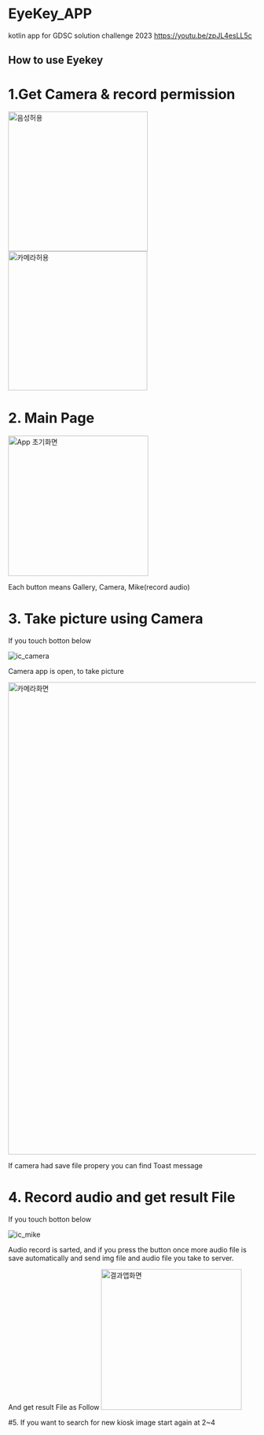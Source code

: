 # EyeKey_APP
kotlin app for GDSC solution challenge 2023
https://youtu.be/zpJL4esLL5c

## How to use Eyekey

# 1.Get Camera & record permission 
<img width="284" alt="음성허용" src="https://user-images.githubusercontent.com/86557453/229698363-515b9d87-524c-41ce-8ab9-66b228a393b7.png">
<img width="283" alt="카메라허용" src="https://user-images.githubusercontent.com/86557453/229698500-8ebae59a-afb8-479a-a3b4-dc4e8ef8fc66.png">

# 2. Main Page
<img width="285" alt="App 초기화면" src="https://user-images.githubusercontent.com/86557453/229698780-19c16205-21d2-432c-ac73-f70ad316da51.png">

Each button means Gallery, Camera, Mike(record audio)

# 3. Take picture using Camera
If you touch botton below

![ic_camera](https://user-images.githubusercontent.com/86557453/229699149-d3efe8c4-0562-4395-b43c-3696a6bab037.png)

Camera app is open, to take picture

<img width="960" alt="카메라화면" src="https://user-images.githubusercontent.com/86557453/229698989-c11570c2-3679-4c79-865f-26e2d22e406c.png">

If camera had save file propery you can find Toast message 


# 4. Record audio and get result File
If you touch botton below

![ic_mike](https://user-images.githubusercontent.com/86557453/229699281-00cd2584-5799-4bbb-a547-20efde158dca.png)

Audio record is sarted, and if you press the button once more audio file is save automatically and send img file and audio file you take to server.

And get result File as Follow 
<img width="286" alt="결과앱화면" src="https://user-images.githubusercontent.com/86557453/229699987-f64874d7-3601-4ca6-9c7f-5e9a01a802e0.png">

#5. If you want to search for new kiosk image start again at 2~4



